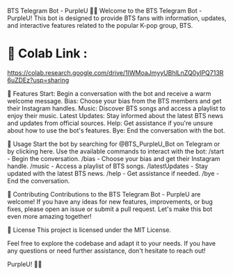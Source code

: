 BTS Telegram Bot - PurpleU 🌟💜
Welcome to the BTS Telegram Bot - PurpleU! This bot is designed to provide BTS fans with information, updates, and interactive features related to the popular K-pop group, BTS.

# 🔗 Colab Link :
https://colab.research.google.com/drive/1IWMoaJmyyUBhlLnZQ0yIPQ713R6uZDEz?usp=sharing

🚀 Features
Start: Begin a conversation with the bot and receive a warm welcome message.
Bias: Choose your bias from the BTS members and get their Instagram handles.
Music: Discover BTS songs and access a playlist to enjoy their music.
Latest Updates: Stay informed about the latest BTS news and updates from official sources.
Help: Get assistance if you're unsure about how to use the bot's features.
Bye: End the conversation with the bot.

🌟 Usage
Start the bot by searching for @BTS_PurpleU_Bot on Telegram or by clicking here.
Use the available commands to interact with the bot:
/start - Begin the conversation.
/bias - Choose your bias and get their Instagram handle.
/music - Access a playlist of BTS songs.
/latestUpdates - Stay updated with the latest BTS news.
/help - Get assistance if needed.
/bye - End the conversation.

🤝 Contributing
Contributions to the BTS Telegram Bot - PurpleU are welcome! If you have any ideas for new features, improvements, or bug fixes, please open an issue or submit a pull request. Let's make this bot even more amazing together!

📃 License
This project is licensed under the MIT License.

Feel free to explore the codebase and adapt it to your needs. If you have any questions or need further assistance, don't hesitate to reach out!

PurpleU! 💜🌟
